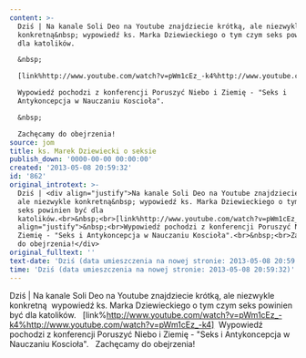 ```yaml
---
content: >-
  Dziś | Na kanale Soli Deo na Youtube znajdziecie krótką, ale niezwykle
  konkretną&nbsp; wypowiedź ks. Marka Dziewieckiego o tym czym seks powinien być
  dla katolików.

  &nbsp;

  [link%http://www.youtube.com/watch?v=pWm1cEz_-k4%http://www.youtube.com/watch?v=pWm1cEz_-k4]&nbsp;

  Wypowiedź pochodzi z konferencji Poruszyć Niebo i Ziemię - "Seks i
  Antykoncepcja w Nauczaniu Koscioła".

  &nbsp;

  Zachęcamy do obejrzenia!
source: jom
title: ks. Marek Dziewiecki o seksie
publish_down: '0000-00-00 00:00:00'
created: '2013-05-08 20:59:32'
id: '862'
original_introtext: >-
  Dziś | <div align="justify">Na kanale Soli Deo na Youtube znajdziecie krótką,
  ale niezwykle konkretną&nbsp; wypowiedź ks. Marka Dziewieckiego o tym czym
  seks powinien być dla
  katolików.<br>&nbsp;<br>[link%http://www.youtube.com/watch?v=pWm1cEz_-k4%http://www.youtube.com/watch?v=pWm1cEz_-k4]</div><div
  align="justify">&nbsp;<br>Wypowiedź pochodzi z konferencji Poruszyć Niebo i
  Ziemię - "Seks i Antykoncepcja w Nauczaniu Koscioła".<br>&nbsp;<br>Zachęcamy
  do obejrzenia!</div>
original_fulltext: ''
text-date: 'Dziś (data umieszczenia na nowej stronie: 2013-05-08 20:59:32)'
time: 'Dziś (data umieszczenia na nowej stronie: 2013-05-08 20:59:32)'
---
```

Dziś | Na kanale Soli Deo na Youtube znajdziecie krótką, ale niezwykle konkretną&nbsp; wypowiedź ks. Marka Dziewieckiego o tym czym seks powinien być dla katolików.
&nbsp;
[link%http://www.youtube.com/watch?v=pWm1cEz_-k4%http://www.youtube.com/watch?v=pWm1cEz_-k4]&nbsp;
Wypowiedź pochodzi z konferencji Poruszyć Niebo i Ziemię - "Seks i Antykoncepcja w Nauczaniu Koscioła".
&nbsp;
Zachęcamy do obejrzenia!

<!--{{json:{"created_date":"2013-05-08 20:59:32","publish_down":"0000-00-00 00:00:00","id":"862"}}}-->